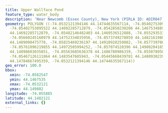 ```yaml
---
title: Upper Wallface Pond
feature_type: water_body
description: 'Near Newcomb (Essex County), New York (PIRLA ID: ADIR047)'
geometry: POLYGON ((-74.0532121394146 44.14744635567114, -74.05402753095522 44.1472615920098,
  -74.05402753095522 44.14692285712879, -74.0542850230206 44.14675348895902, -74.05447814206961
  44.14692285712879, -74.05482146482403 44.1469536512888, -74.05529353361024 44.14696904836342,
  -74.05660245160979 44.14752334035956, -74.0573749278059 44.14821619803514, -74.05795428495297
  44.1489090475778, -74.05825469236197 44.14910920259802, -74.05773970823124 44.1494325285049,
  -74.05761096219855 44.14972505994252, -74.057074520396 44.14980204165827, -74.05574414472464
  44.14898603035851, -74.05563685636378 44.1486780986339, -74.0550789568894 44.1486473053729,
  -74.05467126111864 44.1483547685943, -74.05445668439781 44.14809302393145, -74.05355546216902
  44.14784667495359, -74.0532121394146 44.14744635567114))
geo_error: 100.0
bbox:
  xmin: -74.0582547
  ymin: 44.1467535
  xmax: -74.0532121
  ymax: 44.149802
longitude: -74.055885
latitude: 44.1482121
external_links: {}
---
```

